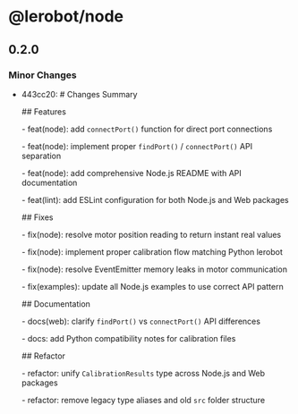 # @lerobot/node

## 0.2.0

### Minor Changes

- 443cc20: \# Changes Summary

  \## Features

  \- feat(node): add `connectPort()` function for direct port connections

  \- feat(node): implement proper `findPort()` / `connectPort()` API separation

  \- feat(node): add comprehensive Node.js README with API documentation

  \- feat(lint): add ESLint configuration for both Node.js and Web packages

  \## Fixes

  \- fix(node): resolve motor position reading to return instant real values

  \- fix(node): implement proper calibration flow matching Python lerobot

  \- fix(node): resolve EventEmitter memory leaks in motor communication

  \- fix(examples): update all Node.js examples to use correct API pattern

  \## Documentation

  \- docs(web): clarify `findPort()` vs `connectPort()` API differences

  \- docs: add Python compatibility notes for calibration files

  \## Refactor

  \- refactor: unify `CalibrationResults` type across Node.js and Web packages

  \- refactor: remove legacy type aliases and old `src` folder structure
